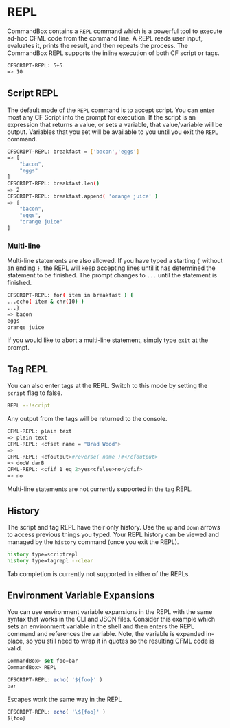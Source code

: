 # REPL

CommandBox contains a `REPL` command which is a powerful tool to execute ad-hoc CFML code from the command line. A REPL reads user input, evaluates it, prints the result, and then repeats the process. The CommandBox REPL supports the inline execution of both CF script or tags.

```bash
CFSCRIPT-REPL: 5+5
=> 10
```

## Script REPL

The default mode of the `REPL` command is to accept script. You can enter most any CF Script into the prompt for execution. If the script is an expression that returns a value, or sets a variable, that value/variable will be output. Variables that you set will be available to you until you exit the `REPL` command.

```bash
CFSCRIPT-REPL: breakfast = ['bacon','eggs']
=> [
    "bacon",
    "eggs"
]
CFSCRIPT-REPL: breakfast.len()
=> 2
CFSCRIPT-REPL: breakfast.append( 'orange juice' )
=> [
    "bacon",
    "eggs",
    "orange juice"
]
```

### Multi-line

Multi-line statements are also allowed. If you have typed a starting `{` without an ending `}`, the REPL will keep accepting lines until it has determined the statement to be finished. The prompt changes to `...` until the statement is finished.

```bash
CFSCRIPT-REPL: for( item in breakfast ) {
...echo( item & chr(10) )
...}
=> bacon
eggs
orange juice
```

If you would like to abort a multi-line statement, simply type `exit` at the prompt.

## Tag REPL

You can also enter tags at the REPL. Switch to this mode by setting the `script` flag to false.

```bash
REPL --!script
```

Any output from the tags will be returned to the console.

```bash
CFML-REPL: plain text
=> plain text
CFML-REPL: <cfset name = "Brad Wood">
=>
CFML-REPL: <cfoutput>#reverse( name )#</cfoutput>
=> dooW darB
CFML-REPL: <cfif 1 eq 2>yes<cfelse>no</cfif>
=> no
```

Multi-line statements are not currently supported in the tag REPL.

## History

The script and tag REPL have their only history. Use the `up` and `down` arrows to access previous things you typed. Your REPL history can be viewed and managed by the `history` command \(once you exit the REPL\).

```bash
history type=scriptrepl
history type=tagrepl --clear
```

Tab completion is currently not supported in either of the REPLs.

## Environment Variable Expansions

You can use environment variable expansions in the REPL with the same syntax that works in the CLI and JSON files.  Consider this example which sets an environment variable in the shell and then enters the REPL command and references the variable.  Note, the variable is expanded in-place, so you still need to wrap it in quotes so the resulting CFML code is valid.

```javascript
CommandBox> set foo=bar
CommandBox> REPL

CFSCRIPT-REPL: echo( '${foo}' )
bar
```

Escapes work the same way in the REPL

```javascript
CFSCRIPT-REPL: echo( '\${foo}' )
${foo}
```



